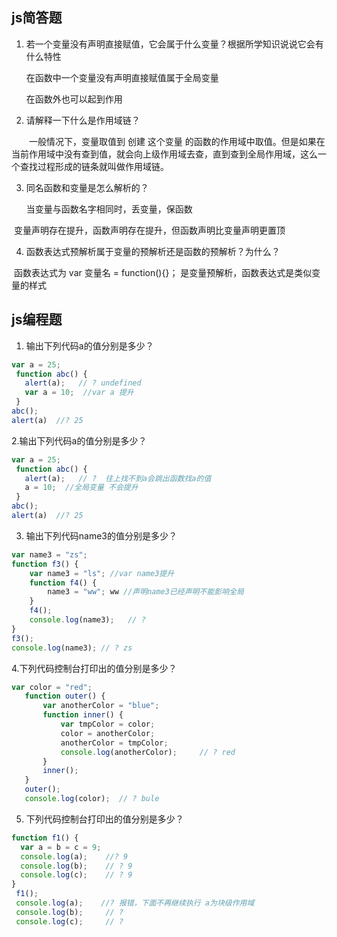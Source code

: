 ## js简答题

1. 若一个变量没有声明直接赋值，它会属于什么变量？根据所学知识说说它会有什么特性

   在函数中一个变量没有声明直接赋值属于全局变量

   在函数外也可以起到作用


2. 请解释一下什么是作用域链？

　　一般情况下，变量取值到 创建 这个变量 的函数的作用域中取值。但是如果在当前作用域中没有查到值，就会向上级作用域去查，直到查到全局作用域，这么一个查找过程形成的链条就叫做作用域链。

3. 同名函数和变量是怎么解析的？

    当变量与函数名字相同时，丢变量，保函数 

​    变量声明存在提升，函数声明存在提升，但函数声明比变量声明更置顶 

4. 函数表达式预解析属于变量的预解析还是函数的预解析？为什么？

​      函数表达式为 var 变量名 = function(){}；  是变量预解析，函数表达式是类似变量的样式

## js编程题
1. 输出下列代码a的值分别是多少？
```js
var a = 25;
 function abc() {
   alert(a);   // ? undefined
   var a = 10;  //var a 提升
 }
abc();
alert(a)  //? 25

```
2.输出下列代码a的值分别是多少？
```js
var a = 25;
 function abc() {
   alert(a);   // ?  往上找不到a会跳出函数找a的值
   a = 10;  //全局变量 不会提升
 }
abc();
alert(a)  //? 25

```
3. 输出下列代码name3的值分别是多少？
```js
var name3 = "zs";
function f3() {
    var name3 = "ls"; //var name3提升
    function f4() {
        name3 = "ww"; ww //声明name3已经声明不能影响全局
    }
    f4();
    console.log(name3);   // ?
}
f3();
console.log(name3); // ? zs
```

4.下列代码控制台打印出的值分别是多少？
```js
var color = "red";
   function outer() {
       var anotherColor = "blue";
       function inner() {
           var tmpColor = color;
           color = anotherColor;
           anotherColor = tmpColor;
           console.log(anotherColor);     // ? red
       }
       inner();
   }
   outer();
   console.log(color);  // ? bule
```

5. 下列代码控制台打印出的值分别是多少？
```js
function f1() {
  var a = b = c = 9;
  console.log(a);    //? 9
  console.log(b);    // ? 9
  console.log(c);    // ? 9
}
 f1();
 console.log(a);    //? 报错，下面不再继续执行 a为块级作用域
 console.log(b);     // ?
 console.log(c);     // ?
```